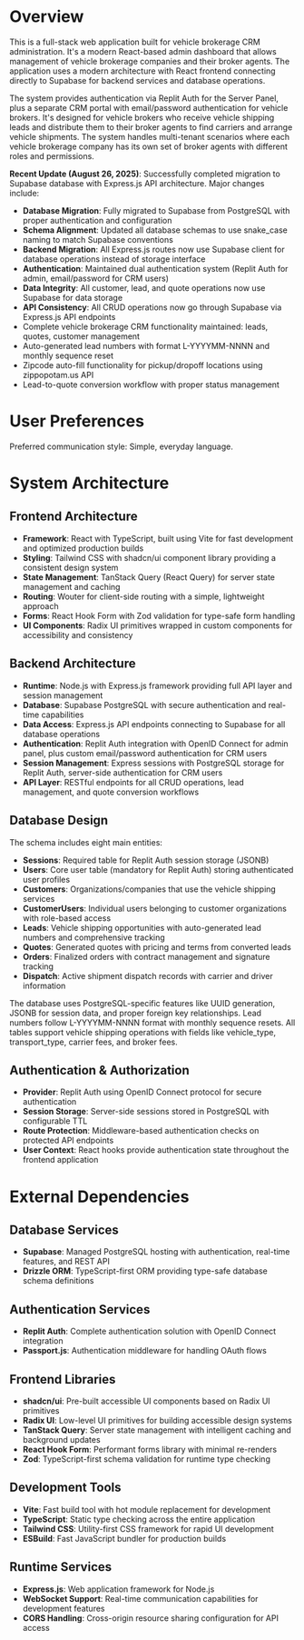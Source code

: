 # Overview

This is a full-stack web application built for vehicle brokerage CRM administration. It's a modern React-based admin dashboard that allows management of vehicle brokerage companies and their broker agents. The application uses a modern architecture with React frontend connecting directly to Supabase for backend services and database operations.

The system provides authentication via Replit Auth for the Server Panel, plus a separate CRM portal with email/password authentication for vehicle brokers. It's designed for vehicle brokers who receive vehicle shipping leads and distribute them to their broker agents to find carriers and arrange vehicle shipments. The system handles multi-tenant scenarios where each vehicle brokerage company has its own set of broker agents with different roles and permissions.

**Recent Update (August 26, 2025)**: Successfully completed migration to Supabase database with Express.js API architecture. Major changes include:
- **Database Migration**: Fully migrated to Supabase from PostgreSQL with proper authentication and configuration
- **Schema Alignment**: Updated all database schemas to use snake_case naming to match Supabase conventions
- **Backend Migration**: All Express.js routes now use Supabase client for database operations instead of storage interface
- **Authentication**: Maintained dual authentication system (Replit Auth for admin, email/password for CRM users)
- **Data Integrity**: All customer, lead, and quote operations now use Supabase for data storage
- **API Consistency**: All CRUD operations now go through Supabase via Express.js API endpoints
- Complete vehicle brokerage CRM functionality maintained: leads, quotes, customer management
- Auto-generated lead numbers with format L-YYYYMM-NNNN and monthly sequence reset
- Zipcode auto-fill functionality for pickup/dropoff locations using zippopotam.us API
- Lead-to-quote conversion workflow with proper status management

# User Preferences

Preferred communication style: Simple, everyday language.

# System Architecture

## Frontend Architecture
- **Framework**: React with TypeScript, built using Vite for fast development and optimized production builds
- **Styling**: Tailwind CSS with shadcn/ui component library providing a consistent design system
- **State Management**: TanStack Query (React Query) for server state management and caching
- **Routing**: Wouter for client-side routing with a simple, lightweight approach
- **Forms**: React Hook Form with Zod validation for type-safe form handling
- **UI Components**: Radix UI primitives wrapped in custom components for accessibility and consistency

## Backend Architecture
- **Runtime**: Node.js with Express.js framework providing full API layer and session management
- **Database**: Supabase PostgreSQL with secure authentication and real-time capabilities
- **Data Access**: Express.js API endpoints connecting to Supabase for all database operations
- **Authentication**: Replit Auth integration with OpenID Connect for admin panel, plus custom email/password authentication for CRM users
- **Session Management**: Express sessions with PostgreSQL storage for Replit Auth, server-side authentication for CRM users
- **API Layer**: RESTful endpoints for all CRUD operations, lead management, and quote conversion workflows

## Database Design
The schema includes eight main entities:
- **Sessions**: Required table for Replit Auth session storage (JSONB)
- **Users**: Core user table (mandatory for Replit Auth) storing authenticated user profiles
- **Customers**: Organizations/companies that use the vehicle shipping services
- **CustomerUsers**: Individual users belonging to customer organizations with role-based access
- **Leads**: Vehicle shipping opportunities with auto-generated lead numbers and comprehensive tracking
- **Quotes**: Generated quotes with pricing and terms from converted leads
- **Orders**: Finalized orders with contract management and signature tracking
- **Dispatch**: Active shipment dispatch records with carrier and driver information

The database uses PostgreSQL-specific features like UUID generation, JSONB for session data, and proper foreign key relationships. Lead numbers follow L-YYYYMM-NNNN format with monthly sequence resets. All tables support vehicle shipping operations with fields like vehicle_type, transport_type, carrier fees, and broker fees.

## Authentication & Authorization
- **Provider**: Replit Auth using OpenID Connect protocol for secure authentication
- **Session Storage**: Server-side sessions stored in PostgreSQL with configurable TTL
- **Route Protection**: Middleware-based authentication checks on protected API endpoints
- **User Context**: React hooks provide authentication state throughout the frontend application

# External Dependencies

## Database Services
- **Supabase**: Managed PostgreSQL hosting with authentication, real-time features, and REST API
- **Drizzle ORM**: TypeScript-first ORM providing type-safe database schema definitions

## Authentication Services
- **Replit Auth**: Complete authentication solution with OpenID Connect integration
- **Passport.js**: Authentication middleware for handling OAuth flows

## Frontend Libraries
- **shadcn/ui**: Pre-built accessible UI components based on Radix UI primitives
- **Radix UI**: Low-level UI primitives for building accessible design systems
- **TanStack Query**: Server state management with intelligent caching and background updates
- **React Hook Form**: Performant forms library with minimal re-renders
- **Zod**: TypeScript-first schema validation for runtime type checking

## Development Tools
- **Vite**: Fast build tool with hot module replacement for development
- **TypeScript**: Static type checking across the entire application
- **Tailwind CSS**: Utility-first CSS framework for rapid UI development
- **ESBuild**: Fast JavaScript bundler for production builds

## Runtime Services
- **Express.js**: Web application framework for Node.js
- **WebSocket Support**: Real-time communication capabilities for development features
- **CORS Handling**: Cross-origin resource sharing configuration for API access
